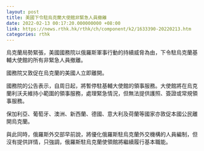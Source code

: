 ```yaml
---
layout: post
title: 美國下令駐烏克蘭大使館非緊急人員撤離
date: 2022-02-13 00:17:20.000000000 +08:00
link: https://news.rthk.hk/rthk/ch/component/k2/1633390-20220213.htm
categories: rthk
---
```


烏克蘭局勢緊張，美國國務院以俄羅斯軍事行動的持續威脅為由，下令駐烏克蘭基輔大使館的所有非緊急人員撤離。

國務院又敦促在烏克蘭的美國人立即離開。

國務院的公告表示，自周日起，將暫停駐基輔大使館的領事服務。大使館將在烏克蘭利沃夫維持小範圍的領事服務，處理緊急情況，但無法提供護照、簽證或常規領事服務。

保加利亞、葡萄牙、澳洲、新西蘭、德國、意大利及荷蘭等國家亦敦促本國公民離開烏克蘭。

與此同時，俄羅斯外交部早前說，將優化俄羅斯駐烏克蘭外交機構的人員編制，但沒有提供詳情，只強調，俄羅斯駐烏克蘭使領館將繼續履行基本職能。
